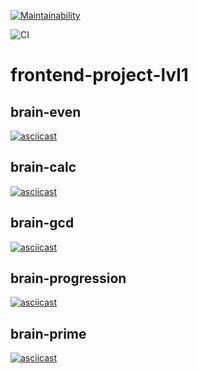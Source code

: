 [![Maintainability](https://api.codeclimate.com/v1/badges/ac42a70aed67ffc9080c/maintainability)](https://codeclimate.com/github/t4ks/frontend-project-lvl1/maintainability)

![CI](https://github.com/t4ks/frontend-project-lvl1/workflows/Node.js%20CI/badge.svg)

# frontend-project-lvl1

## brain-even
[![asciicast](https://asciinema.org/a/kgKE6RWWu7RSWHZ1Pdk8ZN2Rn.svg)](https://asciinema.org/a/kgKE6RWWu7RSWHZ1Pdk8ZN2Rn)

## brain-calc
[![asciicast](https://asciinema.org/a/h3waEVN0i6lbumwC8gDtGiLku.svg)](https://asciinema.org/a/h3waEVN0i6lbumwC8gDtGiLku)

## brain-gcd
[![asciicast](https://asciinema.org/a/dNAvcJLCgFY4MAUVTcb9JRhqI.svg)](https://asciinema.org/a/dNAvcJLCgFY4MAUVTcb9JRhqI)

## brain-progression
[![asciicast](https://asciinema.org/a/9JKPz1jIX9ARCKA2cs66QWOez.svg)](https://asciinema.org/a/9JKPz1jIX9ARCKA2cs66QWOez)

## brain-prime
[![asciicast](https://asciinema.org/a/iHdxdzOQ0cakscAVUiAjKW1Jy.svg)](https://asciinema.org/a/iHdxdzOQ0cakscAVUiAjKW1Jy)

